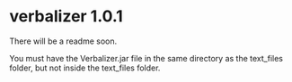 # verbalizer 1.0.1
There will be a readme soon.

You must have the Verbalizer.jar file in the same directory as the text_files folder, but not inside the text_files folder.
